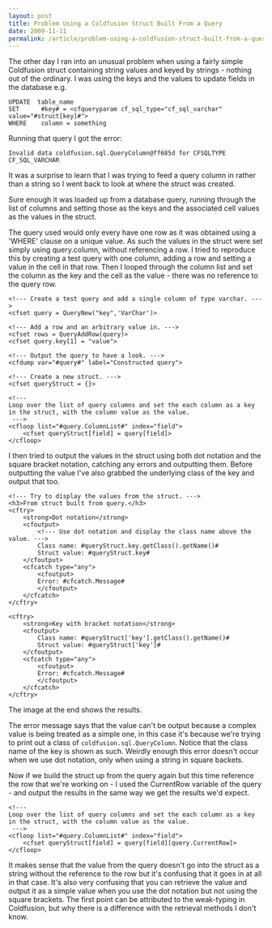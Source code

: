 ```yaml
---
layout: post
title: Problem Using a Coldfusion Struct Built From a Query
date: 2009-11-11
permalink: /article/problem-using-a-coldfusion-struct-built-from-a-query
---
```


The other day I ran into an unusual problem when using a fairly simple Coldfusion struct containing string values and keyed by strings - nothing out of the ordinary. I was using the keys and the values to update fields in the database e.g.

    UPDATE	table_name
    SET	     #key# = <cfqueryparam cf_sql_type="cf_sql_varchar" value="#struct[key]#">
    WHERE	 column = something

Running that query I got the error:

    Invalid data coldfusion.sql.QueryColumn@ff685d for CFSQLTYPE CF_SQL_VARCHAR

It was a surprise to learn that I was trying to feed a query column in rather than a string so I went back to look at where the struct was created.

Sure enough it was loaded up from a database query, running through the list of columns and setting those as the keys and the associated cell values as the values in the struct.

The query used would only every have one row as it was obtained using a 'WHERE' clause on a unique value. As such the values in the struct were set simply using query.column, without referencing a row.
I tried to reproduce this by creating a test query with one column, adding a row and setting a value in the cell in that row. Then I looped through the column list and set the column as the key and the cell as the value - there was no reference to the query row.

    <!--- Create a test query and add a single column of type varchar. --->
    <cfset query = QueryNew("key",'VarChar')>

    <!--- Add a row and an arbitrary value in. --->
    <cfset rows = QueryAddRow(query)>
    <cfset query.key[1] = "value">

    <!--- Output the query to have a look. --->
    <cfdump var="#query#" label="Constructed query">

    <!--- Create a new struct. --->
    <cfset queryStruct = {}>

    <!--- 
    Loop over the list of query columns and set the each column as a key 
    in the struct, with the column value as the value.
     --->
    <cfloop list="#query.ColumnList#" index="field">
        <cfset queryStruct[field] = query[field]>
    </cfloop>

I then tried to output the values in the struct using both dot notation and the square bracket notation, catching any errors and outputting them. Before outputting the value I've also grabbed the underlying class of the key and output that too.

    <!--- Try to display the values from the struct. --->
    <h3>From struct built from query.</h3>
    <cftry>
        <strong>Dot notation</strong>
        <cfoutput>
            <!--- Use dot notation and display the class name above the value. --->
            Class name: #queryStruct.key.getClass().getName()#
            Struct value: #queryStruct.key#
        </cfoutput>
        <cfcatch type="any">
            <cfoutput>
            Error: #cfcatch.Message#
            </cfoutput>
        </cfcatch>
    </cftry>

    <cftry>
        <strong>Key with bracket notation</strong>
        <cfoutput>
            Class name: #queryStruct['key'].getClass().getName()#
            Struct value: #queryStruct['key']#
        </cfoutput>
        <cfcatch type="any">
            <cfoutput>
            Error: #cfcatch.Message#
            </cfoutput>
        </cfcatch>
    </cftry>

The image at the end shows the results.

The error message says that the value can't be output because a complex value is being treated as a simple one, in this case it's because we're trying to print out a class of `coldfusion.sql.QueryColumn`. Notice that the class name of the key is shown as such. Weirdly enough this error doesn't occur when we use dot notation, only when using a string in square backets.

Now if we build the struct up from the query again but this time reference the row that we're working on - I used the CurrentRow variable of the query - and output the results in the same way we get the results we'd expect.

    <!--- 
    Loop over the list of query columns and set the each column as a key 
    in the struct, with the column value as the value.
     --->
    <cfloop list="#query.ColumnList#" index="field">
        <cfset queryStruct[field] = query[field][query.CurrentRow]>
    </cfloop>

It makes sense that the value from the query doesn't go into the struct as a string without the reference to the row but it's confusing that it goes in at all in that case. It's also very confusing that you can retrieve the value and output it as a simple value when you use the dot notation but not using the square brackets. The first point can be attributed to the weak-typing in Coldfusion, but why there is a difference with the retrieval methods I don't know.
